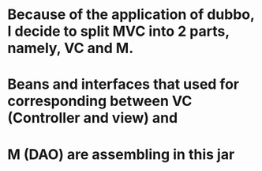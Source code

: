 # Because of the application of dubbo, I decide to split MVC into 2 parts, namely, VC and M.
# Beans and interfaces that used for corresponding between VC (Controller and view) and
# M (DAO) are assembling in this jar
